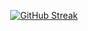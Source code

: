 <div id="header" align="center">
  
[![GitHub Streak](http://github-readme-streak-stats.herokuapp.com?user=GaluhApr&theme=github-dark&hide_border=true)](https://git.io/streak-stats)

  
</div>

